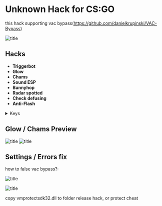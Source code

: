 # Unknown Hack for CS:GO
this hack supporting vac bypass(https://github.com/danielkrupinski/VAC-Bypass)

![title](https://github.com/carterrrj/unknownhack/blob/main/screensht.PNG)

## Hacks
*   **Triggerbot**
*   **Glow**
*   **Chams**
*   **Sound ESP**
*   **Bunnyhop**
*   **Radar spotted**
*   **Check defusing**
*   **Anti-Flash**

<details>
<summary>Keys</summary>
  
  [NUM1] - Anti-Flash
  
  [NUM2] - Radar Hack
  
  [NUM3] - Draw Chams
  
  [NUM4] - TriggerBot // alt key holding to work bot
  
  [NUM5] - Check Defusing
  
  [NUM6] - Glow
  
  [NUM7] - Bunnyhop
  
  [NUM8] - Sound esp
  
  [F11] - Unload Hack
  
</details>

## Glow / Chams Preview
![title](https://github.com/carterrrj/unknownhack/blob/main/chams.jpg)
![title](https://github.com/carterrrj/unknownhack/blob/main/glow%20%26%20chams.png)
## Settings / Errors fix
how to false vac bypass?:

![title](https://github.com/carterrrj/unknownhack/blob/main/321231213213.PNG)

![title](https://github.com/carterrrj/unknownhack/blob/main/12515.PNG)

copy vmprotectsdk32.dll to folder release hack, or protect cheat



